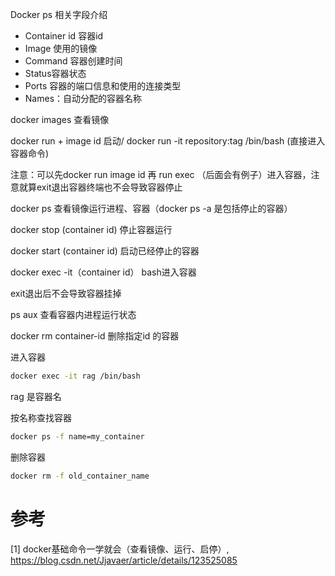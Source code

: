 Docker ps 相关字段介绍

- Container id 容器id
- Image 使用的镜像
- Command 容器创建时间
- Status容器状态
- Ports 容器的端口信息和使用的连接类型
- Names：自动分配的容器名称

docker images 查看镜像

docker run + image id 启动/ docker run -it repository:tag /bin/bash (直接进入容器命令)

注意：可以先docker run image id 再 run exec （后面会有例子）进入容器，注意就算exit退出容器终端也不会导致容器停止

docker ps 查看镜像运行进程、容器（docker ps -a 是包括停止的容器）

docker stop (container id) 停止容器运行

docker start (container id) 启动已经停止的容器

docker exec -it（container id） bash进入容器

exit退出后不会导致容器挂掉

ps aux 查看容器内进程运行状态

docker rm container-id 删除指定id 的容器

进入容器

```bash
docker exec -it rag /bin/bash
```

rag 是容器名

按名称查找容器

```bash
docker ps -f name=my_container
```

删除容器

```bash
docker rm -f old_container_name
```

# 参考

[1] docker基础命令一学就会（查看镜像、运行、启停）, https://blog.csdn.net/Jjavaer/article/details/123525085